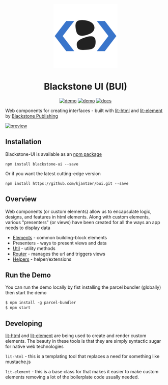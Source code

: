 <p align="center">
  <a href="https://github.com/kjantzer/bui" rel="noopener" target="_blank">
    <img width="200" src="https://raw.githubusercontent.com/kjantzer/bui/master/logo.png"/>
  </a>
</p>

<h1 align="center">Blackstone UI (BUI)</h1>

<div align="center">

[![demo](https://img.shields.io/badge/npm-v3.0.0-blue)](https://www.npmjs.com/package/blackstone-ui)
[![demo](https://img.shields.io/badge/-Demo-blue)](https://bui.js.org)
[![docs](https://img.shields.io/badge/-Documentation-black)](https://bui.js.org/docs/)

</div>

Web components for creating interfaces - built with [lit-html](https://lit-html.polymer-project.org/) and [lit-element](https://lit-element.polymer-project.org/) by [Blackstone Publishing](https://blackstonepublishing.com)

[![preview](https://repository-images.githubusercontent.com/204566076/10c85c80-9b40-11ea-8331-e9678c241682)](https://bui.js.org)


## Installation
Blackstone-UI is available as an [npm package](https://www.npmjs.com/package/blackstone-ui)

```
npm install blackstone-ui --save
```

Or if you want the latest cutting-edge version

```
npm install https://github.com/kjantzer/bui.git --save
```

## Overview

Web components (or custom elements) allow us to encapsulate
logic, designs, and features in html elements. Along with custom
elements, various "presenters" (or views) have been created
for all the ways an app needs to display data

- [Elements](./elements/README.md) - common building-block elements 
- Presenters - ways to present views and data
- [Util](./util/README.md) - utility methods
- [Router](./router/README.md) - manages the url and triggers views
- [Helpers](./elements/README.md) - helper/extensions


## Run the Demo

You can run the demo locally by fist installing the parcel bundler (globally) then start the demo

```
$ npm install -g parcel-bundler
$ npm start
```

## Developing

[lit-html](https://lit-html.polymer-project.org) and [lit-element](https://lit-element.polymer-project.org)
are being used to create and render custom elements. The beauty in these tools
is that they are simply syntactic sugar for native web technologies

`lit-html` - this is a templating tool that replaces a need for something like mustache.js

`lit-element` - this is a base class for that makes it easier to make custom elements removing
a lot of the boilerplate code usually needed.
